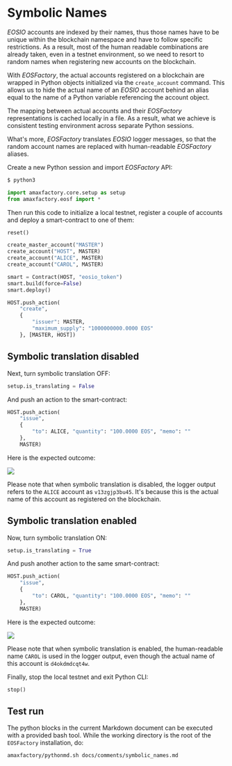 # Symbolic Names

*EOSIO* accounts are indexed by their names, thus those names have to be unique within the blockchain namespace and have to follow specific restrictions. As a result, most of the human readable combinations are already taken, even in a testnet environment, so we need to resort to random names when registering new accounts on the blockchain.

With *EOSFactory*, the actual accounts registered on a blockchain are wrapped in Python objects initialized via the `create_account` command. This allows us to hide the actual name of an *EOSIO* account behind an alias equal to the name of a Python variable referencing the account object.

The mapping between actual accounts and their *EOSFactory* representations is cached locally in a file. As a result, what we achieve is consistent testing environment across separate Python sessions.

What's more, *EOSFactory* translates *EOSIO* logger messages, so that the random account names are replaced with human-readable *EOSFactory* aliases.

Create a new Python session and import *EOSFactory* API:

```bash
$ python3
```

```python
import amaxfactory.core.setup as setup
from amaxfactory.eosf import *
```

Then run this code to initialize a local testnet, register a couple of accounts and deploy a smart-contract to one of them:

```python
reset()

create_master_account("MASTER")
create_account("HOST", MASTER)
create_account("ALICE", MASTER)
create_account("CAROL", MASTER)

smart = Contract(HOST, "eosio_token")
smart.build(force=False)
smart.deploy()

HOST.push_action(
    "create", 
    {
        "issuer": MASTER,
        "maximum_supply": "1000000000.0000 EOS"
    }, [MASTER, HOST])
```

## Symbolic translation disabled

Next, turn symbolic translation OFF:

```python
setup.is_translating = False
```

And push an action to the smart-contract:

```python
HOST.push_action(
    "issue",
    {
        "to": ALICE, "quantity": "100.0000 EOS", "memo": ""
    },
    MASTER)
```
Here is the expected outcome:

![](../images/not_translating.png)

Please note that when symbolic translation is disabled, the logger output refers to the `ALICE` account as `v13zgjp3bu45`. It's because this is the actual name of this account as registered on the blockchain.

## Symbolic translation enabled

Now, turn symbolic translation ON:

```python
setup.is_translating = True
```
And push another action to the same smart-contract:

```python
HOST.push_action(
    "issue",
    {
        "to": CAROL, "quantity": "100.0000 EOS", "memo": ""
    },
    MASTER)
```

Here is the expected outcome:

![](../images/translating.png)

Please note that when symbolic translation is enabled, the human-readable name `CAROL` is used in the logger output, even though the actual name of this account is `d4okdmdcqt4w`.

Finally, stop the local testnet and exit Python CLI:

```python
stop()
```

## Test run

The python blocks in the current Markdown document can be executed with a provided bash tool. While the working directory is the root of the `EOSFactory` installation, do:

```bash
amaxfactory/pythonmd.sh docs/comments/symbolic_names.md
```
